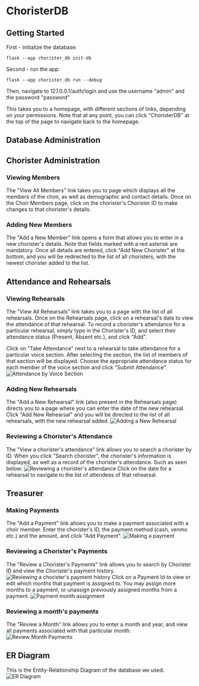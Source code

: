 # ChoristerDB

## Getting Started
First - initialize the database:

```flask --app chorister_db init-db```

Second - run the app:

```flask --app chorister_db run --debug```

Then, navigate to 127.0.0.1/auth/login and use the username "admin" and the password "password"

This takes you to a homepage, with different sections of links, depending on your permissions. Note that at any point, you can click "ChoristerDB" at the top of the page to navigate back to the homepage.

## Database Administration

## Chorister Administration
### Viewing Members
The "View All Members" link takes you to page which displays all the members of the choir, as well as demographic and contact details.
Once on the Choir Members page, click on the chorister's Chorister ID to make changes to that chorister's details.

### Adding New Members
The "Add a New Member" link opens a form that allows you to enter in a new chorister's details. Note that fields marked with a red asterisk are mandatory. Once all details are entered, click "Add New Chorister" at the bottom, and you will be redirected to the list of all choristers, with the newest chorister added to the list.

## Attendance and Rehearsals
### Viewing Rehearsals
The "View All Rehearsals" link takes you to a page with the list of all rehearsals.
Once on the Rehearsals page, click on a rehearsal's date to view the attendance of that rehearsal.
To record a chorister's attendance for a particular rehearsal, simply type in the Chorister's ID, and select their attendance status (Present, Absent etc.), and click "Add".

Click on "Take Attendance" next to a rehearsal to take attendance for a particular voice section. After selecting the section, the list of members of that section will be displayed. Choose the appropriate attendance status for each member of the voice section and click "Submit Attendance".
![Attendance by Voice Section](images/attendance_by_voice_section.png)

### Adding New Rehearsals
The "Add a New Rehearsal" link (also present in the Rehearsals page) directs you to a page where you can enter the date of the new rehearsal. Click "Add New Rehearsal" and you will be directed to the list of all rehearsals, with the new rehearsal added.
![Adding a New Rehearsal](images/add_rehearsal.png)

### Reviewing a Chorister's Attendance
The "View a chorister's attendance" link allows you to search a chorister by ID. When you click "Search chorister", the chorister's information is displayed, as well as a record of the chorister's attendance. Such as seen below:
![Reviewing a chorister's attendance](images/review_chorister_attendance.png)
Click on the date for a rehearsal to navigate to the list of attendees of that rehearsal.

## Treasurer
### Making Payments
The "Add a Payment" link allows you to make a payment associated with a choir member. Enter the chorister's ID, the payment method (cash, venmo etc.) and the amount, and click "Add Payment".
![Making a payment](images/add_payment.png)

### Reviewing a Chorister's Payments
The "Review a Chorister's Payments" link allows you to search by Chorister ID and view the Chorister's payment history.
![Reviewing a chorister's payment history](images/review_chorister_payment.png)
Click on a Payment Id to view or edit which months that payment is assigned to. You may assign more months to a payment, or unassign previously assigned months from a payment.
![Payment month assignment](images/payment_month_assignment.png)

### Reviewing a month's payments
The "Review a Month" link allows you to enter a month and year, and view all payments associated with that particular month.
![Review Month Payments](images/review_month_payments.png)

## ER Diagram
This is the Entity-Relationship Diagram of the database we used.
![ER Diagram](images/er_diagram.png)